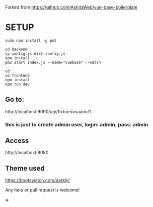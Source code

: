 Forked from  https://github.com/AshitaWeb/vue-base-boilerplate

# SETUP
```
sudo npm install -g pm2
```
```
cd backend
cp config.js.dist config.js
npm install
pm2 start index.js --name="vuebase" --watch

cd ..
cd frontend
npm install
npm run dev

```

## Go to:

  http://localhost:9090/api/fixture/usuario/1

### this is just to create admin user, login: admin, pass: admin

## Access
  http://localhost:8080

## Theme used
  https://bootswatch.com/darkly/

Any help or pull request is welcome!

:airplane:
